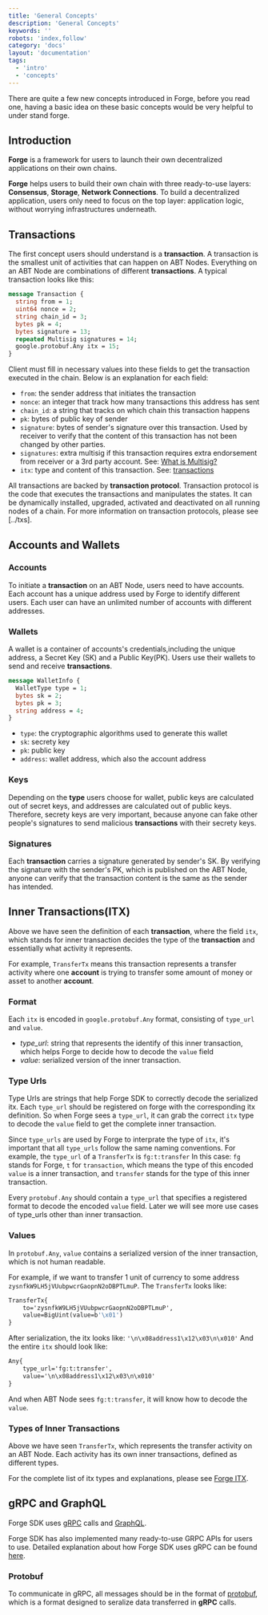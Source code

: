 ```yaml
---
title: 'General Concepts'
description: 'General Concepts'
keywords: ''
robots: 'index,follow'
category: 'docs'
layout: 'documentation'
tags:
  - 'intro'
  - 'concepts'
---
```


There are quite a few new concepts introduced in Forge, before you read one, having a basic idea on these basic concepts would be very helpful to under stand forge.

## Introduction

**Forge** is a framework for users to launch their own decentralized applications on their own chains.

**Forge** helps users to build their own chain with three ready-to-use layers: **Consensus**, **Storage**, **Network Connections**. To build a decentralized application, users only need to focus on the top layer: application logic, without worrying infrastructures underneath.

## Transactions

The first concept users should understand is a **transaction**. A transaction is the smallest unit of activities that can happen on ABT Nodes. Everything on an ABT Node are combinations of different **transactions**. A typical transaction looks like this:

```protobuf
message Transaction {
  string from = 1;
  uint64 nonce = 2;
  string chain_id = 3;
  bytes pk = 4;
  bytes signature = 13;
  repeated Multisig signatures = 14;
  google.protobuf.Any itx = 15;
}
```

Client must fill in necessary values into these fields to get the transaction executed in the chain. Below is an explanation for each field:

- `from`: the sender address that initiates the transaction
- `nonce`: an integer that track how many transactions this address has sent
- `chain_id`: a string that tracks on which chain this transaction happens
- `pk`: bytes of public key of sender
- `signature`: bytes of sender's signature over this transaction. Used by receiver to verify that the content of this transaction has not been changed by other parties.
- `signatures`: extra multisig if this transaction requires extra endorsement from receiver or a 3rd party account. See: [What is Multisig?](../multisig)
- `itx`: type and content of this transaction. See: [transactions](../../reference/txs)

All transactions are backed by **transaction protocol**. Transaction protocol is the code that executes the transactions and manipulates the states. It can be dynamically installed, upgraded, activated and deactivated on all running nodes of a chain. For more information on transaction protocols, please see [../txs].

## Accounts and Wallets

### Accounts

To initiate a **transaction** on an ABT Node, users need to have accounts. Each account has a unique address used by Forge to identify different users. Each user can have an unlimited number of accounts with different addresses.

### Wallets

A wallet is a container of accounts's credentials,including the unique address, a Secret Key (SK) and a Public Key(PK). Users use their wallets to send and receive **transactions**.

```protobuf
message WalletInfo {
  WalletType type = 1;
  bytes sk = 2;
  bytes pk = 3;
  string address = 4;
}
```

- `type`: the cryptographic algorithms used to generate this wallet
- `sk`: secrety key
- `pk`: public key
- `address`: wallet address, which also the account address

### Keys

Depending on the **type** users choose for wallet, public keys are calculated out of secret keys, and addresses are calculated out of public keys. Therefore, secrety keys are very important, because anyone can fake other people's signatures to send malicious **transactions** with their secrety keys.

### Signatures

Each **transaction** carries a signature generated by sender's SK. By verifying the signature with the sender's PK, which is published on the ABT Node, anyone can verify that the transaction content is the same as the sender has intended.

## Inner Transactions(ITX)

Above we have seen the definition of each **transaction**, where the field `itx`, which stands for inner transaction decides the type of the **transaction** and essentially what activity it represents.

For example, `TransferTx` means this transaction represents a transfer activity where one **account** is trying to transfer some amount of money or asset to another **account**.

### Format

Each `itx` is encoded in `google.protobuf.Any` format, consisting of `type_url` and `value`.

- _type_url_: string that represents the identify of this inner transaction, which helps Forge to decide how to decode the `value` field
- _value_: serialized version of the inner transaction.

### Type Urls

Type Urls are strings that help Forge SDK to correctly decode the serialized itx. Each `type_url` should be registered on forge with the corresponding itx definition. So when Forge sees a `type_url`, it can grab the correct `itx` type to decode the `value` field to get the complete inner transaction.

Since `type_urls` are used by Forge to interprate the type of `itx`, it's important that all `type_urls` follow the same naming conventions. For example, the `type_url` of a `TransferTx` is
`fg:t:transfer`
In this case: `fg` stands for Forge, `t` for `transaction`, which means the type of this encoded `value` is a inner transaction, and `transfer` stands for the type of this inner transaction.

Every `protobuf.Any` should contain a `type_url` that specifies a registered format to decode the encoded `value` field. Later we will see more use cases of type_urls other than inner transaction.

### Values

In `protobuf.Any`, `value` contains a serialized version of the inner transaction, which is not human readable.

For example, if we want to transfer 1 unit of currency to some address `zysnfkW9LH5jVUubpwcrGaopnN2oDBPTLmuP`. The `TransferTx` looks like:

```protobuf
TransferTx{
    to='zysnfkW9LH5jVUubpwcrGaopnN2oDBPTLmuP',
    value=BigUint(value=b'\x01')
}
```

After serialization, the itx looks like:
`'\n\x08address1\x12\x03\n\x010'`
And the entire `itx` should look like:

```protobuf
Any{
    type_url='fg:t:transfer',
    value='\n\x08address1\x12\x03\n\x010'
}
```

And when ABT Node sees `fg:t:transfer`, it will know how to decode the `value`.

### Types of Inner Transactions

Above we have seen `TransferTx`, which represents the transfer activity on an ABT Node. Each activity has its own inner transactions, defined as different types.

For the complete list of itx types and explanations, please see [Forge ITX](../../reference/txs).

## gRPC and GraphQL

Forge SDK uses [gRPC](https://grpc.io/docs/) calls and [GraphQL](https://graphql.org/learn/).

Forge SDK has also implemented many ready-to-use GRPC APIs for users to use. Detailed explanation about how Forge SDK uses gRPC can be found [here](../../reference/rpc).

### Protobuf

To communicate in gRPC, all messages should be in the format of [protobuf](https://developers.google.com/protocol-buffers/), which is a format designed to seralize data transferred in **gRPC** calls.
